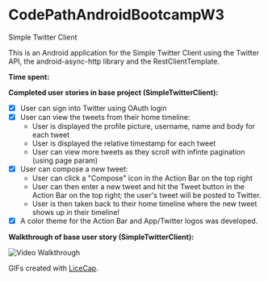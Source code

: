 CodePathAndroidBootcampW3
=========================

Simple Twitter Client

This is an Android application for the Simple Twitter Client using the Twitter API, the android-async-http library and the RestClientTemplate.

**Time spent:**

**Completed user stories in base project (SimpleTwitterClient):**

- [x] User can sign into Twitter using OAuth login
- [x] User can view the tweets from their home timeline:
    - User is displayed the profile picture, username, name and body for each tweet
    - User is displayed the relative timestamp for each tweet
    - User can view more tweets as they scroll with infinte pagination (using page param)
- [x] User can compose a new tweet:
    - User can click a "Compose" icon in the Action Bar on the top right
    - User can then enter a new tweet and hit the Tweet button in the Action Bar on the top right; the user's tweet will be posted to Twitter.
    - User is then taken back to their home timeline where the new tweet shows up in their timeline!
- [x] A color theme for the Action Bar and App/Twitter logos was developed.

**Walkthrough of base user story (SimpleTwitterClient):**

![Video Walkthrough](TwitterClient.gif)

GIFs created with [LiceCap](http://www.cockos.com/licecap/).

